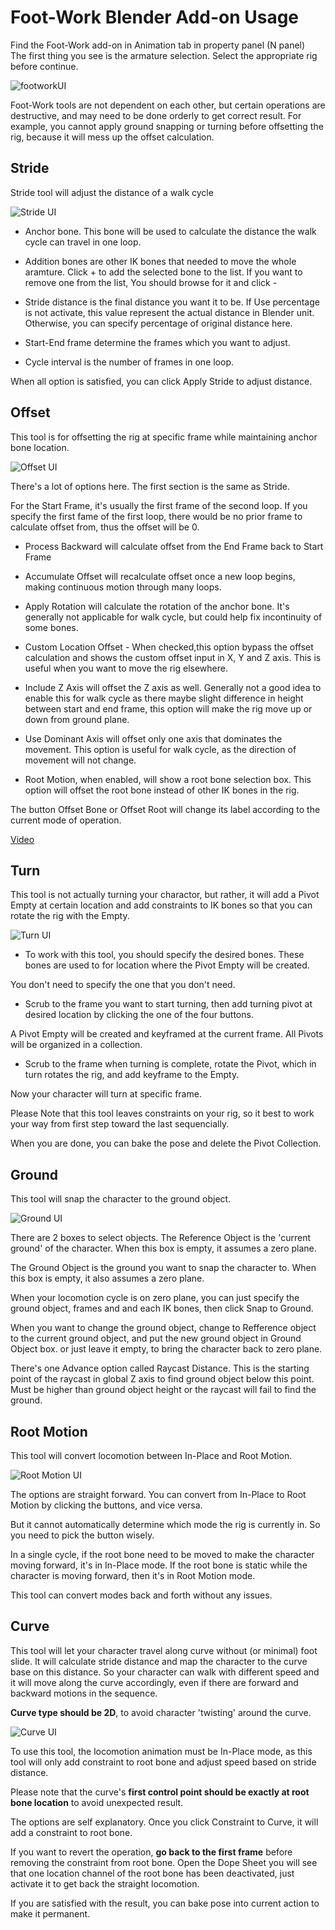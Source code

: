 # Foot-Work Blender Add-on Usage
Find the Foot-Work add-on in Animation tab in property panel (N panel)  
The first thing you see is the armature selection. Select the appropriate rig before continue.

![footworkUI](images/footworkUI_001.png)

Foot-Work tools are not dependent on each other, but certain operations are destructive, and may need to be done orderly to get correct result. For example, you cannot apply ground snapping or turning before offsetting the rig, because it will mess up the offset calculation.

## Stride
Stride tool will adjust the distance of a walk cycle

![Stride UI](images/footworkUI_002.png)

* Anchor bone. This bone will be used to calculate the distance the walk cycle can travel in one loop.

* Addition bones are other IK bones that needed to move the whole aramture. Click + to add the selected bone to the list. If you want to remove one from the list, You should browse for it and click -

* Stride distance is the final distance you want it to be. If Use percentage is not activate, this value represent the actual distance in Blender unit. Otherwise, you can specify percentage of original distance here.

* Start-End frame determine the frames which you want to adjust.

* Cycle interval is the number of frames in one loop.

When all option is satisfied, you can click Apply Stride to adjust distance.

## Offset
This tool is for offsetting the rig at specific frame while maintaining anchor bone location.

![Offset UI](images/footworkUI_003.png)

There's a lot of options here.
The first section is the same as Stride.

For the Start Frame, it's usually the first frame of the second loop. If you specify the first fame of the first loop, there would be no prior frame to calculate offset from, thus the offset will be 0.

* Process Backward will calculate offset from the End Frame back to Start Frame

* Accumulate Offset will recalculate offset once a new loop begins, making continuous motion through many loops.

* Apply Rotation will calculate the rotation of the anchor bone. It's generally not applicable for walk cycle, but could help fix incontinuity of some bones.

* Custom Location Offset - When checked,this option bypass the offset calculation and shows the custom offset input in X, Y and Z axis. This is useful when you want to move the rig elsewhere.

* Include Z Axis will offset the Z axis as well. Generally not a good idea to enable this for walk cycle as there maybe slight difference in height between start and end frame, this option will make the rig move up or down from ground plane.

* Use Dominant Axis will offset only one axis that dominates the movement. This option is useful for walk cycle, as the direction of movement will not change.

* Root Motion, when enabled, will show a root bone selection box. This option will offset the root bone instead of other IK bones in the rig.

The button Offset Bone or Offset Root will change its label according to the current mode of operation.  

[Video](/images/offset.webm)

## Turn
This tool is not actually turning your charactor, but rather, it will add a Pivot Empty at certain location and add constraints to IK bones so that you can rotate the rig with the Empty.

![Turn UI](images/footworkUI_004.png)

* To work with this tool, you should specify the desired bones. These bones are used to for location where the Pivot Empty will be created.

You don't need to specify the one that you don't need.

* Scrub to the frame you want to start turning, then add turning pivot at desired location by clicking the one of the four buttons.

A Pivot Empty will be created and keyframed at the current frame. All Pivots will be organized in a collection.

* Scrub to the frame when turning is complete, rotate the Pivot, which in turn rotates the rig, and add keyframe to the Empty.

Now your character will turn at specific frame.

Please Note that this tool leaves constraints on your rig, so it best to work your way from first step toward the last sequencially.

When you are done, you can bake the pose and delete the Pivot Collection.

## Ground
This tool will snap the character to the ground object.

![Ground UI](images/footworkUI_005.png)

There are 2 boxes to select objects. The Reference Object is the 'current ground' of the character. When this box is empty, it assumes a zero plane.

The Ground Object is the ground you want to snap the character to. When this box is empty, it also assumes a zero plane.

When your locomotion cycle is on zero plane, you can just specify the ground object, frames and and each IK bones, then click Snap to Ground.

When you want to change the ground object, change to Refference object to the current ground object, and put the new ground object in Ground Object box. or just leave it empty, to bring the character back to zero plane.

There's one Advance option called Raycast Distance. This is the starting point of the raycast in  global Z axis to find ground object below this point. Must be higher than ground object height or the raycast will fail to find the ground.


## Root Motion
This tool will convert locomotion between In-Place and Root Motion.

![Root Motion UI](images/footworkUI_006.png)

The options are straight forward. You can convert from In-Place to Root Motion by clicking the buttons, and vice versa.

But it cannot automatically determine which mode the rig is currently in. So you need to pick the button wisely. 

In a single cycle, if the root bone need to be moved to make the character moving forward, it's in In-Place mode. If the root bone is static while the character is moving forward, then it's in Root Motion mode.

This tool can convert modes back and forth without any issues.

## Curve
This tool will let your character travel along curve without (or minimal) foot slide. It will calculate stride distance and map the character to the curve base on this distance. So your character can walk with different speed and it will move along the curve accordingly, even if there are forward and backward motions in the sequence.

**Curve type should be 2D**, to avoid character 'twisting' around the curve.

![Curve UI](images/footworkUI_007.png)

To use this tool, the locomotion animation must be In-Place mode, as this tool will only add constraint to root bone and adjust speed based on stride distance.

Please note that the curve's **first control point should be exactly at root bone location** to avoid unexpected result.

The options are self explanatory. Once you click Constraint to Curve, it will add a constraint to root bone. 

If you want to revert the operation, **go back to the first frame** before removing the constraint from root bone. Open the Dope Sheet you will see that one location channel of the root bone has been deactivated, just activate it to get back the straight locomotion.

If you are satisfied with the result, you can bake pose into current action to make it permanent.
